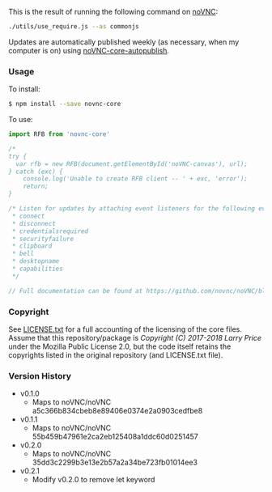 This is the result of running the following command on [noVNC](https://github.com/novnc/noVNC.git):

``` bash
./utils/use_require.js --as commonjs
```

Updates are automatically published weekly (as necessary, when my computer is on) using [noVNC-core-autopublish](https://github.com/larryprice/novnc-core-autopublish).

### Usage ###

To install:

``` bash
$ npm install --save novnc-core
```

To use:

``` javascript
import RFB from 'novnc-core'

/*
try {
  var rfb = new RFB(document.getElementById('noVNC-canvas'), url);
} catch (exc) {
    console.log('Unable to create RFB client -- ' + exc, 'error');
    return;
}

/* Listen for updates by attaching event listeners for the following events:
 * connect
 * disconnect
 * credentialsrequired
 * securityfailure
 * clipboard
 * bell
 * desktopname
 * capabilities
 */

// Full documentation can be found at https://github.com/novnc/noVNC/blob/35dd3c2299b3e13e2b57a2a34be723fb01014ee3/docs/API.md

```

### Copyright ###

See [LICENSE.txt](LICENSE.txt) for a full accounting of the licensing of the core files. Assume that this repository/package is _Copyright (C) 2017-2018 Larry Price_ under the Mozilla Public License 2.0, but the code itself retains the copyrights listed in the original repository (and LICENSE.txt file).

### Version History ###

* v0.1.0
  * Maps to noVNC/noVNC a5c366b834cbeb8e89406e0374e2a0903cedfbe8
* v0.1.1
  * Maps to noVNC/noVNC 55b459b47961e2ca2eb125408a1ddc60d0251457
* v0.2.0
  * Maps to noVNC/noVNC 35dd3c2299b3e13e2b57a2a34be723fb01014ee3
* v0.2.1
  * Modify v0.2.0 to remove let keyword
